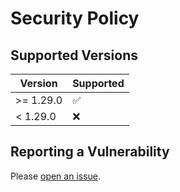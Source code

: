 # Security Policy

## Supported Versions

| Version   | Supported          |
| --------- | ------------------ |
| >= 1.29.0 | :white_check_mark: |
| < 1.29.0  | :x:                |

## Reporting a Vulnerability

Please [open an issue](https://github.com/vuepress-theme-hope/vuepress-theme-hope-v1/issues/new?assignees=Mister-Hope&labels=bug&template=bug_report.md&title=%5BBug%5D).
